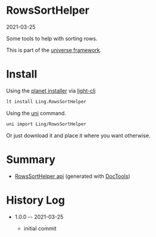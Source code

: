 RowsSortHelper
===========
2021-03-25



Some tools to help with sorting rows.


This is part of the [universe framework](https://github.com/karayabin/universe-snapshot).


Install
==========

Using the [planet installer](https://github.com/lingtalfi/Light_PlanetInstaller) via [light-cli](https://github.com/lingtalfi/Light_Cli)
```bash
lt install Ling.RowsSortHelper
```

Using the [uni](https://github.com/lingtalfi/universe-naive-importer) command.
```bash
uni import Ling/RowsSortHelper
```

Or just download it and place it where you want otherwise.






Summary
===========
- [RowsSortHelper api](https://github.com/lingtalfi/RowsSortHelper/blob/master/doc/api/Ling/RowsSortHelper.md) (generated with [DocTools](https://github.com/lingtalfi/DocTools))






History Log
=============

- 1.0.0 -- 2021-03-25

    - initial commit